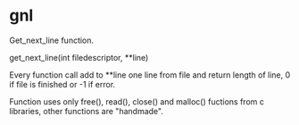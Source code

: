 # gnl
 
Get_next_line function.

get_next_line(int filedescriptor, \*\*line)

Every function call add to \*\*line one line from file and return length of line, 0 if file is finished or -1 if error.

Function uses only free(), read(), close() and malloc() fuctions from c libraries, other functions are "handmade".
